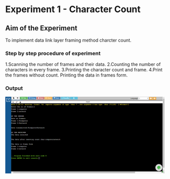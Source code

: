 # Experiment 1 - Character Count

## Aim of the Experiment
To implement data link layer framing method charcter count.

### Step by step procedure of experiment
1.Scanning the number of frames and their data.
2.Counting the number of characters in every frame.
3.Printing the character count and frame.
4.Print the frames without count.
Printing the data in frames form.

### Output

![output](cn1.jpg)
